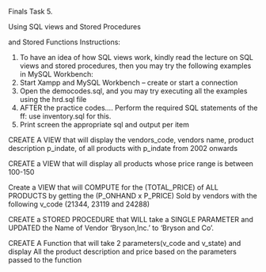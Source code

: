 Finals Task 5.

Using SQL views and Stored Procedures

and Stored Functions
Instructions:

1. To have an idea of how SQL views work, kindly read the lecture on SQL views and stored procedures,
then you may try the following examples in MySQL Workbench:
2. Start Xampp and MySQL Workbench – create or start a connection
4. Open the democodes.sql, and you may try executing all the examples using the hrd.sql file
5. AFTER the practice codes…. Perform the required SQL statements of the ff: use inventory.sql for this.
6. Print screen the appropriate sql and output per item

CREATE A VIEW that will display the vendors_code, vendors name, product description p_indate, of all
products with p_indate from 2002 onwards

CREATE a VIEW that will display all products whose price range is between 100-150

Create a VIEW that will COMPUTE for the (TOTAL_PRICE) of ALL PRODUCTS by getting the
(P_ONHAND x P_PRICE) Sold by vendors with the following v_code (21344, 23119 and 24288)

CREATE a STORED PROCEDURE that WILL take a SINGLE PARAMETER and UPDATED the Name of
Vendor ‘Bryson,Inc.’ to ‘Bryson and Co’.

CREATE A Function that will take 2 parameters(v_code and v_state) and display All the product
description and price based on the parameters passed to the function
